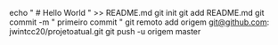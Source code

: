 echo  " # Hello World "  >> README.md 
git init 
git add README.md 
git commit -m " primeiro commit " 
git remoto add origem git@github.com: jwintcc20/projetoatual.git
git push -u origem master

